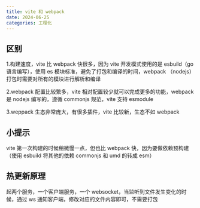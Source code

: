 ```yaml
---
title: vite 和 webpack
date: 2024-06-25
categories: 工程化
---
```


## 区别

1.构建速度，vite 比 webpack 快很多，因为 vite 开发模式使用的是 esbuild（go 语言编写），使用 es 模块标准，避免了打包和编译的时间，webpack （nodejs）打包时需要对所有的模块进行解析和编译

2.webpack 配置比较繁多，vite 相对配置较少就可以完成更多的功能，webpack 是 nodejs 编写的，遵循 commonjs 规范，vite 支持 esmodule

3.weppack 生态非常庞大，有很多插件，vite 比较新，生态不如 webpack

## 小提示

vite 第一次构建的时候稍微慢一点，但也比 webpack 快，因为要做依赖预构建（使用 esbuild 将其他的依赖 commonjs 和 umd 的转成 esm）

## 热更新原理

起两个服务，一个客户端服务，一个 websocket，当监听到文件发生变化的时候，通过 ws 通知客户端，修改对应的文件内容即可，不需要打包
